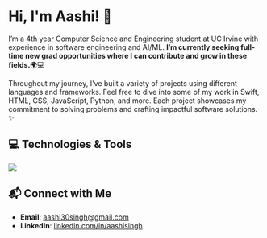 # Hi, I'm Aashi! 👾

I’m a 4th year Computer Science and Engineering student at UC Irvine with experience in software engineering and AI/ML. **I’m currently seeking full-time new grad opportunities where I can contribute and grow in these fields.**🌍💻

Throughout my journey, I've built a variety of projects using different languages and frameworks. Feel free to dive into some of my work in Swift, HTML, CSS, JavaScript, Python, and more. Each project showcases my commitment to solving problems and crafting impactful software solutions. ✨

## 💻 Technologies & Tools
<img src="https://skillicons.dev/icons?i=cpp,py,java,ts,js,aws,swift,html,css,nodejs,flask,git,github,azure,docker,postgres,dynamodb,figma,vscode,githubactions,dynamodb" />

## 📬 Connect with Me
- **Email**: [aashi30singh@gmail.com](mailto:aashi30singh@gmail.com)
- **LinkedIn**: [linkedin.com/in/aashisingh](https://linkedin.com/in/aashisingh)

<!--
**aashisinghh/aashisinghh** is a ✨ _special_ ✨ repository because its `README.md` (this file) appears on your GitHub profile.

Here are some ideas to get you started:

- 🔭 I’m currently working on ...
- 🌱 I’m currently learning ...
- 👯 I’m looking to collaborate on ...
- 🤔 I’m looking for help with ...
- 💬 Ask me about ...
- 📫 How to reach me: ...
- 😄 Pronouns: ...
- ⚡ Fun fact: ...
-->

